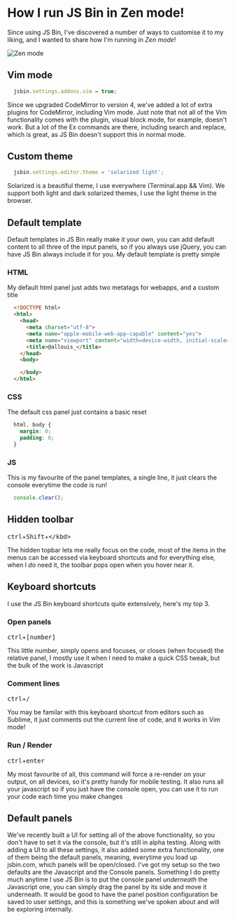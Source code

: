 # How I run JS Bin in Zen mode!

Since using JS Bin, I've discovered a number of ways to customise it to my liking, and I wanted to share how I'm running in *Zen mode*!

![Zen mode](/images/jsbin-zen-mode-1.png)

## Vim mode

```javascript
  jsbin.settings.addons.vim = true;
```

Since we upgraded CodeMirror to version 4, we've added a lot of extra plugins for
CodeMirror, including Vim mode. Just note that not all of the Vim functionality
comes with the plugin, visual block mode, for example, doesn't work. But a lot of
the Ex commands are there, including search and replace, which is great, as JS Bin
doesn't support this in normal mode.

## Custom theme

```javascript
  jsbin.settings.editor.theme = 'solarized light';
```

Solarized is a beautiful theme, I use everywhere (Terminal.app && Vim). We support
both light and dark solarized themes, I use the light theme in the browser.

## Default template

Default templates in JS Bin really make it your own, you can add default content
to all three of the input panels, so if you always use jQuery, you can have JS Bin
always include it for you. My default template is pretty simple 

### HTML

My default html panel just adds two metatags for webapps, and a custom title

```html
  <!DOCTYPE html>
  <html>
    <head>
      <meta charset="utf-8">
      <meta name="apple-mobile-web-app-capable" content="yes">
      <meta name="viewport" content="width=device-width, initial-scale=1, user-scalable=no">
      <title>@allouis_</title>
    </head>
    <body>

    </body>
  </html>
```

### CSS

The default css panel just contains a basic reset

```css
  html, body {
    margin: 0;
    padding: 0;
  }
```

### JS

This is my favourite of the panel templates, a single line, it just clears the console everytime 
the code is run!

```javascript
  console.clear();
```

## Hidden toolbar

<kbd>ctrl</kbd>+<kbd>Shift</kbd>+<kbd>\</kbd>

The hidden topbar lets me really focus on the code, most of the items in the menus
can be accessed via keyboard shortcuts and for everything else, when I *do* need
it, the toolbar pops open when you hover near it.

## Keyboard shortcuts

I use the JS Bin keyboard shortcuts quite extensively, here's my top 3.

### Open panels

<kbd>ctrl</kbd>+<kbd>[number]</kbd>

This little number, simply opens and focuses, or closes (when focused) the relative
panel, I mostly use it when I need to make a quick CSS tweak, but the bulk of the
work is Javascript

### Comment lines

<kbd>ctrl</kbd>+<kbd>/</kbd>

You may be familar with this keyboard shortcut from editors such as Sublime, it
just comments out the current line of code, and it works in Vim mode!

### Run / Render

<kbd>ctrl</kbd>+<kbd>enter</kbd>

My most favourite of all, this command will force a re-render on your output, on
all devices, so it's pretty handy for mobile testing. It also runs all your javascript
so if you just have the console open, you can use it to run your code each time
you make changes

## Default panels

We've recently built a UI for setting all of the above functionality, so you don't have to set it via
the console, but it's still in alpha testing. Along with adding a UI to all these settings, it also
added some extra functionality, one of them being the default panels, meaning, everytime you load up
jsbin.com, which panels will be open/closed. I've got my setup so the two defaults are the Javascript
and the Console panels. Something I do pretty much anytime I use JS Bin is to put the console panel
*underneath* the Javascript one, you can simply drag the panel by its side and move it underneath. It
would be good to have the panel position configuration be saved to user settings, and this is something
we've spoken about and will be exploring internally.
